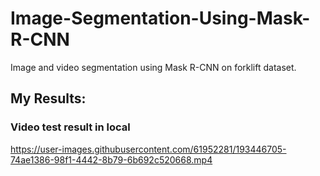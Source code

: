 # Image-Segmentation-Using-Mask-R-CNN
Image and video segmentation using Mask R-CNN on forklift dataset.


## My Results:

### Video test result in local
https://user-images.githubusercontent.com/61952281/193446705-74ae1386-98f1-4442-8b79-6b692c520668.mp4


